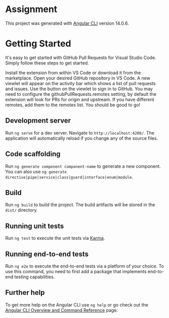 # Assignment

This project was generated with [Angular CLI](https://github.com/angular/angular-cli) version 14.0.6.
# Getting Started
It's easy to get started with GitHub Pull Requests for Visual Studio Code. Simply follow these steps to get started.

Install the extension from within VS Code or download it from the marketplace.
Open your desired GitHub repository in VS Code.
A new viewlet will appear on the activity bar which shows a list of pull requests and issues.
Use the button on the viewlet to sign in to GitHub.
You may need to configure the githubPullRequests.remotes setting, by default the extension will look for PRs for origin and upstream. If you have different remotes, add them to the remotes list.
You should be good to go!

## Development server

Run `ng serve` for a dev server. Navigate to `http://localhost:4200/`. The application will automatically reload if you change any of the source files.

## Code scaffolding

Run `ng generate component component-name` to generate a new component. You can also use `ng generate directive|pipe|service|class|guard|interface|enum|module`.

## Build

Run `ng build` to build the project. The build artifacts will be stored in the `dist/` directory.

## Running unit tests

Run `ng test` to execute the unit tests via [Karma](https://karma-runner.github.io).

## Running end-to-end tests

Run `ng e2e` to execute the end-to-end tests via a platform of your choice. To use this command, you need to first add a package that implements end-to-end testing capabilities.

## Further help

To get more help on the Angular CLI use `ng help` or go check out the [Angular CLI Overview and Command Reference](https://angular.io/cli) page.
